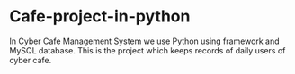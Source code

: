 # Cafe-project-in-python
In Cyber Cafe Management System we use Python using framework and MySQL database. This is the project which keeps records of daily users of cyber cafe.
